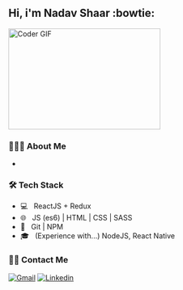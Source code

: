 ## Hi, i'm Nadav Shaar :bowtie:

<img src="https://media.giphy.com/media/SWoSkN6DxTszqIKEqv/giphy.gif" alt="Coder GIF" width="300" height="200">

<h3> 👨🏻‍💻 About Me </h3>

- 

<h3>🛠 Tech Stack</h3>

- 💻 &nbsp; ReactJS + Redux
- 🌐 &nbsp; JS (es6) | HTML | CSS | SASS
- 🔧 &nbsp; Git | NPM
- 🎓 &nbsp; (Experience with...) NodeJS, React Native

<h3> 🤝🏻 Contact Me </h3>

[![Gmail](https://img.shields.io/badge/-Gmail-c14438?style=flat&logo=Gmail&logoColor=white)](mailto:nadavshaar@gmail.com)
[![Linkedin](https://img.shields.io/badge/-LinkedIn-blue?style=flat&logo=Linkedin&logoColor=white)](https://www.linkedin.com/in/nadav-shaar-551771139)
